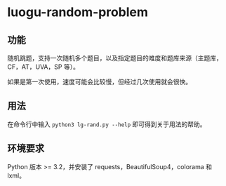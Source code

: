 # luogu-random-problem

## 功能

随机跳题，支持一次随机多个题目，以及指定题目的难度和题库来源（主题库，CF，AT，UVA，SP 等）。

如果是第一次使用，速度可能会比较慢，但经过几次使用就会很快。

## 用法

在命令行中输入 `python3 lg-rand.py --help` 即可得到关于用法的帮助。

## 环境要求

Python 版本 >= 3.2，并安装了 requests，BeautifulSoup4，colorama 和 lxml。
